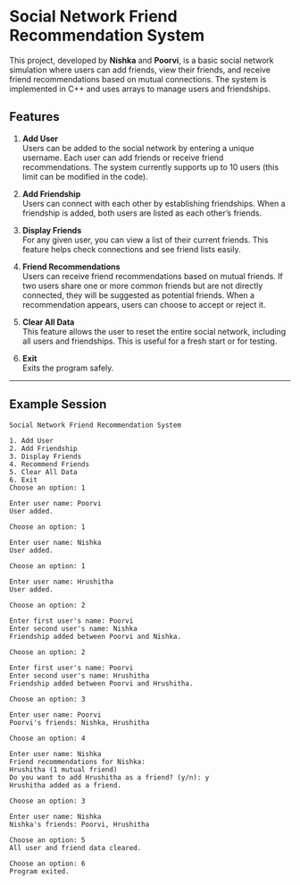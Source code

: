 # Social Network Friend Recommendation System

This project, developed by **Nishka** and **Poorvi**, is a basic social network simulation where users can add friends, view their friends, and receive friend recommendations based on mutual connections. The system is implemented in C++ and uses arrays to manage users and friendships.

## Features

1. **Add User**  
   Users can be added to the social network by entering a unique username. Each user can add friends or receive friend recommendations. The system currently supports up to 10 users (this limit can be modified in the code).

2. **Add Friendship**  
   Users can connect with each other by establishing friendships. When a friendship is added, both users are listed as each other’s friends.

3. **Display Friends**  
   For any given user, you can view a list of their current friends. This feature helps check connections and see friend lists easily.

4. **Friend Recommendations**  
   Users can receive friend recommendations based on mutual friends. If two users share one or more common friends but are not directly connected, they will be suggested as potential friends. When a recommendation appears, users can choose to accept or reject it.

5. **Clear All Data**  
   This feature allows the user to reset the entire social network, including all users and friendships. This is useful for a fresh start or for testing.

6. **Exit**  
   Exits the program safely.

---

## Example Session

```plaintext
Social Network Friend Recommendation System

1. Add User
2. Add Friendship
3. Display Friends
4. Recommend Friends
5. Clear All Data
6. Exit
Choose an option: 1

Enter user name: Poorvi
User added.

Choose an option: 1

Enter user name: Nishka
User added.

Choose an option: 1

Enter user name: Hrushitha
User added.

Choose an option: 2

Enter first user's name: Poorvi
Enter second user's name: Nishka
Friendship added between Poorvi and Nishka.

Choose an option: 2

Enter first user's name: Poorvi
Enter second user's name: Hrushitha
Friendship added between Poorvi and Hrushitha.

Choose an option: 3

Enter user name: Poorvi
Poorvi's friends: Nishka, Hrushitha

Choose an option: 4

Enter user name: Nishka
Friend recommendations for Nishka:
Hrushitha (1 mutual friend)
Do you want to add Hrushitha as a friend? (y/n): y
Hrushitha added as a friend.

Choose an option: 3

Enter user name: Nishka
Nishka's friends: Poorvi, Hrushitha

Choose an option: 5
All user and friend data cleared.

Choose an option: 6
Program exited.
